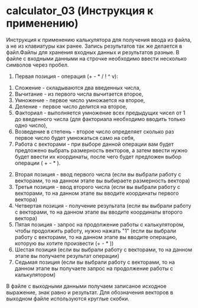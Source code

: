 # calculator_03 (Инструкция к применению)
Инструкция к применению калькулятора для получения ввода из файла, а не из клавиатуры как ранее. Запись результатов так же делается в файл.Файлы для хранения входных данных и результатов разные.
В файле с входными данными на строчке необходимо ввести несколько символов через пробел.
1. Первая позиция - операция (+ - * / ! ^ v):
1) Сложение - складываются два введенных числа,
2) Вычитание - из первого числа вычитается второе,
3) Умножение - первое число умножается на второе,
4) Деление - первое число делится на второе,
5) Факториал - выполняется умножение всех предыдущих чисел от 1 до введенного числа (для факториала необходимо вводить только одно число),
6) Возведение в степень - второе число определяет сколько раз первое число будет умножаться само на себя,
7) Работа с векторами - при выборе данной операции вам будет предложено выбрать размерность векторов, а затем ввести нужно будет ввести их координаты, после чего
будет предложен выбор операции ( + - * ).
2. Вторая позиция - ввод первого числа (если вы выбрали работу с векторами, то на данном этапе вы выбираете размерность вектора)
3. Третья позиция - ввод второго числа (если вы выбрали работу с векторами, то на данном этапе вы вводите координаты первого вектора)
4. Четвертая позиция - получение результата (если вы выбрали работу с векторами, то на данном этапе вы вводите координаты второго вектора)
5. Пятая позиция - запрос на продолжение работы с калькулятором, чтобы продолжить работу, нужно нажать "1" (если вы выбрали работу с векторами,
то на данном этапе вы вводите операцию, которую вы хотите произвести (+ - * ))
6. Шестая позиция (если вы выбрали работу с векторами, то на данном этапе вы получаете результат операции)
7. Седьмая позиция (если вы выбрали работу с векторами, то на данном этапе вы получаете запрос на продолжение работы с калькулятором)

В файле с выходными данными получаем записаное исходное выражение, знак равно и результат. Для обозначения векторов в выходном файле используются круглые скобки.
